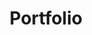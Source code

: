 ---
title: Portfolio
layout: collection
permalink: /portfolio/
collection: portfolio
entries_layout: grid
author_profile: true
sidebar:
  nav: "portfolio"
classes: wide
---